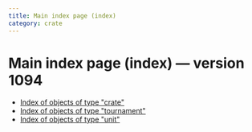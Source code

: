 ```yaml
---
title: Main index page (index)
category: crate
---
```

# Main index page (index) — version 1094

 * [Index of objects of type "crate"](crate.html)
 * [Index of objects of type "tournament"](tournament.html)
 * [Index of objects of type "unit"](unit.html)
